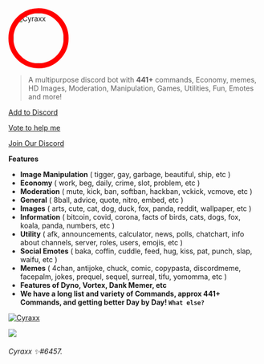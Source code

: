 <img align="centre" width="100px" height="100px" style="border-radius: 100%; border:10px solid red;" alt="Cyraxx" src="https://images.discordapp.net/avatars/546388840235925524/150672bb0eb298826cb1f6fec319a0ef.png?size=512">

> A multipurpose discord bot with **441+** commands, Economy, memes, HD Images, Moderation, Manipulation, Games, Utilities, Fun, Emotes and more!

 [Add to Discord](https://discord.com/oauth2/authorize?client_id=546388840235925524&scope=bot&permissions=2080697430)

 [Vote to help me](https://top.gg/bot/546388840235925524/vote)

 [Join Our Discord](https://discord.gg/HKtQmtj)


__**Features**__
- **Image Manipulation** ( tigger, gay, garbage, beautiful, ship, etc )
- **Economy** ( work, beg, daily, crime, slot, problem, etc )
- **Moderation** ( mute, kick, ban, softban, hackban, vckick, vcmove, etc )
- **General** ( 8ball, advice, quote, nitro, embed, etc )
- **Images** ( arts, cute, cat, dog, duck, fox, panda, reddit, wallpaper, etc )
- **Information** ( bitcoin, covid, corona, facts of birds, cats, dogs, fox, koala, panda, numbers, etc )
- **Utility** ( afk, announcements, calculator, news, polls, chatchart, info about channels, server, roles, users, emojis, etc )
- **Social Emotes** ( baka, coffin, cuddle, feed, hug, kiss, pat, punch, slap, waifu, etc )
- **Memes** ( 4chan, antijoke, chuck, comic, copypasta, discordmeme, facepalm, jokes, prequel, sequel, surreal, tifu, yomomma, etc )
- **Features of Dyno, Vortex, Dank Memer, etc**
- **We have a long list and variety of Commands, approx 441+ Commands, and getting better Day by Day! `What else?`**

[![Cyraxx](https://discordapp.com/api/guilds/536233549272055837/embed.png?style=banner2)](https://discord.gg/HKtQmtj)

<img src="https://top.gg/api/widget/546388840235925524.svg">


###### Cyraxx ✨#6457.
